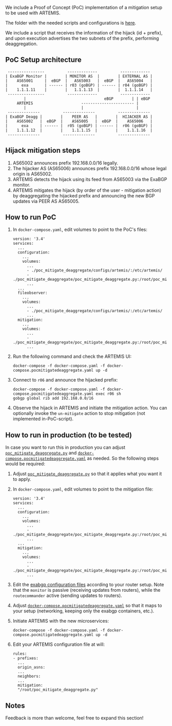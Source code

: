 We include a Proof of Concept (PoC) implementation of a mitigation setup to be used with ARTEMIS.

The folder with the needed scripts and configurations is [here](https://github.com/FORTH-ICS-INSPIRE/artemis/tree/master/poc_mitigate_deaggregate).

We include a script that receives the information of the hijack (id + prefix), and upon
execution advertises the two subnets of the prefix, performing deaggregation.

## PoC Setup architecture

```
 ----------------          -------------          -------------
| ExaBGP Monitor |        | MONITOR AS  |        | EXTERNAL AS |
|    AS65001     |  eBGP  |   AS65003   |  eBGP  |   AS65004   |
|      exa       | ------ | r03 (goBGP) | ------ | r04 (goBGP) |
|    1.1.1.11    |        |   1.1.1.13  |        |  1.1.1.14   |
 ----------------          -------------          -------------
        |                                  eBGP        | | eBGP
     ARTEMIS                     ----------------------- |
        |                        |                       |
 --------------          --------------          --------------
| ExaBGP Deagg |        |    PEER AS   |        |  HIJACKER AS |
|    AS65002   |  eBGP  |    AS65005   |  eBGP  |    AS65006   |
|      exa     | ------ |  r05 (goBGP) | ------ |  r06 (goBGP) |
|    1.1.1.12  |        |    1.1.1.15  |        |    1.1.1.16  |
 --------------          --------------          --------------
```

## Hijack mitigation steps
1. AS65002 announces prefix 192.168.0.0/16 legally.
2. The hijacker AS (AS65006) announces prefix 192.168.0.0/16 whose legal origin is AS65002.
3. ARTEMIS detects the hijack using its feed from AS65003 via the ExaBGP monitor.
4. ARTEMIS mitigates the hijack (by order of the user - mitigation action) by deaggregating the hijacked prefix and announcing the new
BGP updates via PEER AS AS65005.

## How to run PoC

1. In `docker-compose.yaml`, edit volumes to point to the PoC's files:

    ```
    version: '3.4'
    services:
      ...
      configuration:
        ...
        volumes:
          ...
          - ./poc_mitigate_deaggregate/configs/artemis/:/etc/artemis/
          - ./poc_mitigate_deaggregate/poc_mitigate_deaggregate.py:/root/poc_mitigate_deaggregate.py
          ...
      ...
      fileobserver:
        ...
        volumes:
          ...
          - ./poc_mitigate_deaggregate/configs/artemis/:/etc/artemis/
          ...
      mitigation:
        ...
        volumes:
          ...
          - ./poc_mitigate_deaggregate/poc_mitigate_deaggregate.py:/root/poc_mitigate_deaggregate.py
          ...
    ```

2. Run the following command and check the ARTEMIS UI:

   ```
   docker-compose -f docker-compose.yaml -f docker-compose.pocmitigatedeaggregate.yaml up -d
   ```
3. Connect to `r06` and  announce the hijacked prefix:

   ```
   docker-compose -f docker-compose.yaml -f docker-compose.pocmitigatedeaggregate.yaml exec r06 sh
   gobgp global rib add 192.168.0.0/16
   ```
4. Observe the hijack in ARTEMIS and initiate the mitigation action. You can optionally invoke the `un-mitigate` action to stop mitigation (not implemented in-PoC-script).

## How to run in production (to be tested)

In case you want to run this in production you can adjust [`poc_mitigate_deaggregate.py`](https://github.com/FORTH-ICS-INSPIRE/artemis/blob/master/poc_mitigate_deaggregate/poc_mitigate_deaggregate.py) and [`docker-compose.pocmitigatedeaggregate.yaml`](https://github.com/FORTH-ICS-INSPIRE/artemis/blob/master/docker-compose.pocmitigatedeaggregate.yaml) as needed. So the following steps would be required:

1. Adjust [`poc_mitigate_deaggregate.py`](https://github.com/FORTH-ICS-INSPIRE/artemis/blob/master/poc_mitigate_deaggregate/poc_mitigate_deaggregate.py) so that it applies what you want it to apply.

2. In `docker-compose.yaml`, edit volumes to point to the mitigation file:

    ```
    version: '3.4'
    services:
      ...
      configuration:
        ...
        volumes:
          ...
          - ./poc_mitigate_deaggregate/poc_mitigate_deaggregate.py:/root/poc_mitigate_deaggregate.py
          ...
      ...
      mitigation:
        ...
        volumes:
          ...
          - ./poc_mitigate_deaggregate/poc_mitigate_deaggregate.py:/root/poc_mitigate_deaggregate.py
          ...
    ```

3. Edit the [exabgp configuration files](https://github.com/FORTH-ICS-INSPIRE/artemis/tree/master/poc_mitigate_deaggregate/configs/exabgp) according to your router setup. Note that the `monitor` is passive (receiving updates from routers), while the `routecommander` active (sending updates to routers).

4. Adjust [`docker-compose.pocmitigatedeaggregate.yaml`](https://github.com/FORTH-ICS-INSPIRE/artemis/blob/master/docker-compose.pocmitigatedeaggregate.yaml) so that it maps to your setup (networking, keeping only the exabgp containers, etc.).

5. Initiate ARTEMIS with the new microservices:

   ```
   docker-compose -f docker-compose.yaml -f docker-compose.pocmitigatedeaggregate.yaml up -d
   ```

6. Edit your ARTEMIS configuration file at will:

   ```
   rules:
   - prefixes:
     ...
     origin_asns:
     ...
     neighbors:
     ...
     mitigation:
     "/root/poc_mitigate_deaggregate.py"
   ```

## Notes

Feedback is more than welcome, feel free to expand this section!

